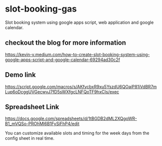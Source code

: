# slot-booking-gas
Slot booking system using google apps script, web application and google calendar.

## checkout the blog for more information
https://kevin-v.medium.com/how-to-create-slot-booking-system-using-google-apps-script-and-google-calendar-69294ad30c2f

## Demo link
https://script.google.com/macros/s/AKfycbxR9xu5YszdU6QOaiP81iVdBR7mLup6oDcggUVGecwvJ7fD5sWXfgcLNFQoTF9hxCIs/exec

## Spreadsheet Link
https://docs.google.com/spreadsheets/d/1tBGDB2dML2XQgoWR-B1_mVQSo-PROhMl6B1FySiFhP4/edit
 
You can customize available slots and timing for the week days from the config sheet in real time.  
